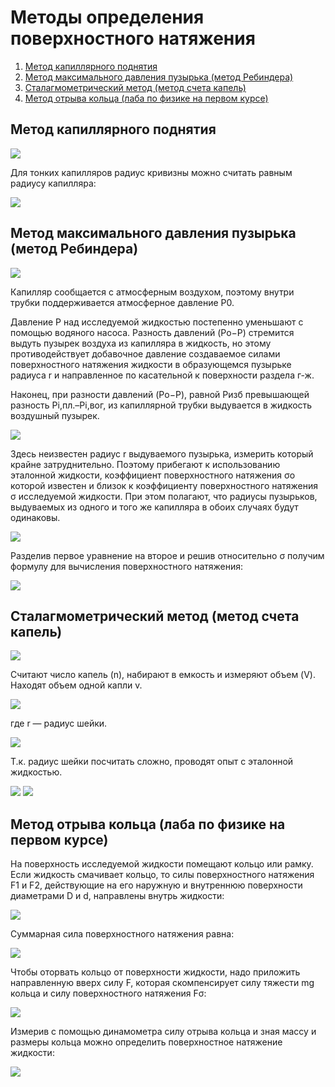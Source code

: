 # Методы определения поверхностного натяжения

1.  [Метод капиллярного поднятия](#kapilarnoe-podniatie)
2.  [Метод максимального давления пузырька (метод Ребиндера)](#maximalnoe-davlene-puzirka)
3.  [Сталагмометрический метод (метод счета капель)](#stalagmometricheskiy-metod)
4.  [Метод отрыва кольца (лаба по физике на первом курсе)](#metod-otryva-kolca)

## Метод капиллярного поднятия

![](../images/kolh/metody-opredeleniya-poverkhnostnogo-natyazheniya/surface_clip_image001_0019.png)

Для тонких капилляров радиус кривизны можно считать равным радиусу капилляра:

![](../images/kolh/metody-opredeleniya-poverkhnostnogo-natyazheniya/surface_clip_image001_0023.png)

## Метод максимального давления пузырька (метод Ребиндера)

![](../images/kolh/metody-opredeleniya-poverkhnostnogo-natyazheniya/surface_clip_image001_0024.png)

Капилляр сообщается с атмосферным воздухом, поэтому внутри трубки поддерживается атмосферное давление P0.

Давление P над исследуемой жидкостью постепенно уменьшают с помощью водяного насоса. Разность давлений (Pо−P) стремится выдуть пузырек воздуха из капилляра в жидкость, но этому противодействует добавочное давление создаваемое силами поверхностного натяжения жидкости в образующемся пузырьке радиуса r и направленное по касательной к поверхности раздела г-ж.

Наконец, при разности давлений (Pо−P), равной Pизб превышающей разность Pi,пл.–Pi,вог, из капиллярной трубки выдувается в жидкость воздушный пузырек.

![](../images/kolh/metody-opredeleniya-poverkhnostnogo-natyazheniya/surface_clip_image001_0025.png)

Здесь неизвестен радиус r выдуваемого пузырька, измерить который крайне затруднительно. Поэтому прибегают к использованию эталонной жидкости, коэффициент поверхностного натяжения σo которой известен и близок к коэффициенту поверхностного натяжения σ исследуемой жидкости. При этом полагают, что радиусы пузырьков, выдуваемых из одного и того же капилляра в обоих случаях будут одинаковы.

![](../images/kolh/metody-opredeleniya-poverkhnostnogo-natyazheniya/surface_clip_image001_0026.png)

Разделив первое уравнение на второе и решив относительно σ получим формулу для вычисления поверхностного натяжения:

![](../images/kolh/metody-opredeleniya-poverkhnostnogo-natyazheniya/surface_clip_image001_0027.png)

## Сталагмометрический метод (метод счета капель)

![](../images/kolh/metody-opredeleniya-poverkhnostnogo-natyazheniya/surface_clip_image001_0030.png)

Считают число капель (n), набирают в емкость и измеряют объем (V). Находят объем одной капли v.

![](../images/kolh/metody-opredeleniya-poverkhnostnogo-natyazheniya/surface_clip_image001_0031.png)

где r — радиус шейки.

![](../images/kolh/metody-opredeleniya-poverkhnostnogo-natyazheniya/surface_clip_image001_0032.png)

Т.к. радиус шейки посчитать сложно, проводят опыт с эталонной жидкостью.

![](../images/kolh/metody-opredeleniya-poverkhnostnogo-natyazheniya/surface_clip_image001_0033.png) ![](../images/kolh/metody-opredeleniya-poverkhnostnogo-natyazheniya/surface_clip_image001_0034.png)

## Метод отрыва кольца (лаба по физике на первом курсе)

На поверхность исследуемой жидкости помещают кольцо или рамку. Если жидкость смачивает кольцо, то силы поверхностного натяжения F1 и F2, действующие на его наружную и внутреннюю поверхности диаметрами D и d, направлены внутрь жидкости:

![](../images/kolh/metody-opredeleniya-poverkhnostnogo-natyazheniya/surface_clip_image001_0028.png)

Суммарная сила поверхностного натяжения равна:

![](../images/kolh/metody-opredeleniya-poverkhnostnogo-natyazheniya/surface_clip_image001_0029.png)

Чтобы оторвать кольцо от поверхности жидкости, надо приложить направленную вверх силу F, которая скомпенсирует силу тяжести mg кольца и силу поверхностного натяжения Fσ:

![](../images/kolh/metody-opredeleniya-poverkhnostnogo-natyazheniya/surface_clip_image001_0035.png)

Измерив с помощью динамометра силу отрыва кольца и зная массу и размеры кольца можно определить поверхностное натяжение жидкости:

![](../images/kolh/metody-opredeleniya-poverkhnostnogo-natyazheniya/surface_clip_image001_0036.png)

